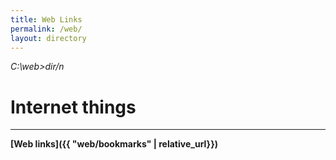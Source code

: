 ```yaml
---
title: Web Links
permalink: /web/
layout: directory
---
```


_C:\web>dir/n_

# Internet things

---

**[Web links]({{ "web/bookmarks" | relative_url}})**